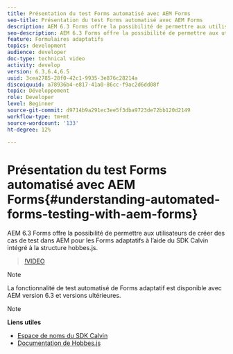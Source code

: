 ```yaml
---
title: Présentation du test Forms automatisé avec AEM Forms
seo-title: Présentation du test Forms automatisé avec AEM Forms
description: AEM 6.3 Forms offre la possibilité de permettre aux utilisateurs de créer des cas de test dans AEM pour les Forms adaptatifs à l’aide du SDK Calvin intégré à la structure hobbes.js.
seo-description: AEM 6.3 Forms offre la possibilité de permettre aux utilisateurs de créer des cas de test dans AEM pour les Forms adaptatifs à l’aide du SDK Calvin intégré à la structure hobbes.js.
feature: Formulaires adaptatifs
topics: development
audience: developer
doc-type: technical video
activity: develop
version: 6.3,6.4,6.5
uuid: 3cea2785-28f0-42c1-9935-3e876c28214a
discoiquuid: a78936b4-e817-41a0-86cc-f9ac2d6dd08f
topic: Développement
role: Developer
level: Beginner
source-git-commit: d9714b9a291ec3ee5f3dba9723de72bb120d2149
workflow-type: tm+mt
source-wordcount: '133'
ht-degree: 12%

---
```



# Présentation du test Forms automatisé avec AEM Forms{#understanding-automated-forms-testing-with-aem-forms}

AEM 6.3 Forms offre la possibilité de permettre aux utilisateurs de créer des cas de test dans AEM pour les Forms adaptatifs à l’aide du SDK Calvin intégré à la structure hobbes.js.

>[!VIDEO](https://video.tv.adobe.com/v/19700/)

>[!NOTE]
>
>La fonctionnalité de test automatisé de Forms adaptatif est disponible avec AEM version 6.3 et versions ultérieures.

>[!NOTE]
>
>**Liens utiles**
>
>* [Espace de noms du SDK Calvin](https://helpx.adobe.com/fr/aem-forms/6-3/calvin-sdk-javascript-api/calvin.html)
>* [Documentation de Hobbes.js](https://docs.adobe.com/docs/fr/aem/6-3/develop/ref/test-api/index.html)

